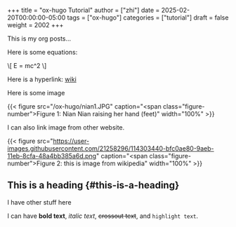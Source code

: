 +++
title = "ox-hugo Tutorial"
author = ["zhi"]
date = 2025-02-20T00:00:00-05:00
tags = ["ox-hugo"]
categories = ["tutorial"]
draft = false
weight = 2002
+++

This is my org posts...

Here is some equations:

\\[ E = mc^2 \\]

Here is a hyperlink:
[wiki](https://www.wikipedia.org/)

Here is some image

{{< figure src="/ox-hugo/nian1.JPG" caption="<span class=\"figure-number\">Figure 1: </span>Nian Nian raising her hand (feet)" width="100%" >}}

I can also link image from other website.

{{< figure src="https://user-images.githubusercontent.com/21258296/114303440-bfc0ae80-9aeb-11eb-8cfa-48a4bb385a6d.png" caption="<span class=\"figure-number\">Figure 2: </span>this is image from wikipedia" width="100%" >}}


## This is a heading {#this-is-a-heading}

I have other stuff here

I can have **bold text**, _italic text_, ~~crossout text~~, and `highlight text`.
